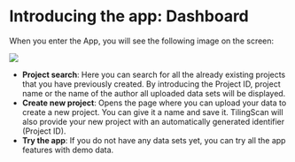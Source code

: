 # Introducing the app: Dashboard

When you enter the App, you will see the following image on the screen:

![](http://tilingscan.uv.es/img/tutorial/1.png)

- **Project search**: Here you can search for all the already existing projects that you have previously created. By introducing the Project ID, project name or the name of the author all uploaded data sets will be displayed.
- **Create new project**: Opens the page where you can upload your data to create a new project.  You can give it a name and save it. TilingScan will also provide your new project with an automatically generated identifier (Project ID).
- **Try the app**: If you do not have any data sets yet, you can try all the app features with demo data.

